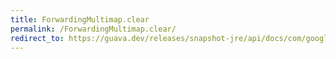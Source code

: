 ```yaml
---
title: ForwardingMultimap.clear
permalink: /ForwardingMultimap.clear/
redirect_to: https://guava.dev/releases/snapshot-jre/api/docs/com/google/common/collect/ForwardingMultimap.html#clear--
---
```

